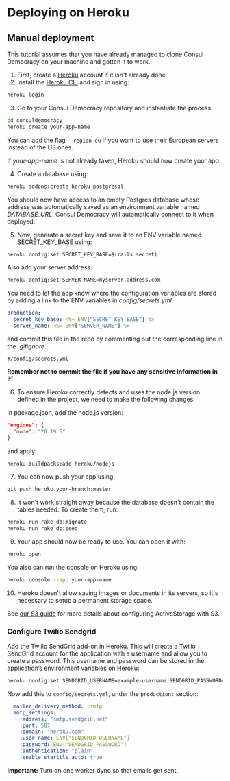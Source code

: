 # Deploying on Heroku

## Manual deployment

This tutorial assumes that you have already managed to clone Consul Democracy on your machine and gotten it to work.

1. First, create a [Heroku](https://www.heroku.com) account if it isn't already done.
2. Install the [Heroku CLI](https://devcenter.heroku.com/articles/heroku-cli) and sign in using:

  ```bash
  heroku login
  ```

3. Go to your Consul Democracy repository and instantiate the process:

  ```bash
  cd consuldemocracy
  heroku create your-app-name
  ```

  You can add the flag `--region eu` if you want to use their European servers instead of the US ones.

  If _your-app-name_ is not already taken, Heroku should now create your app.

4. Create a database using:

  ```bash
  heroku addons:create heroku-postgresql
  ```

  You should now have access to an empty Postgres database whose address was automatically saved as an environment variable named _DATABASE\_URL_. Consul Democracy will automatically connect to it when deployed.

5. Now, generate a secret key and save it to an ENV variable named SECRET\_KEY\_BASE using:

  ```bash
  heroku config:set SECRET_KEY_BASE=$(rails secret)
  ```

  Also add your server address:

  ```bash
  heroku config:set SERVER_NAME=myserver.address.com
  ```

  You need to let the app know where the configuration variables are stored by adding a link to the ENV variables in _config/secrets.yml_

  ```yml
  production:
    secret_key_base: <%= ENV["SECRET_KEY_BASE"] %>
    server_name: <%= ENV["SERVER_NAME"] %>
  ```

  and commit this file in the repo by commenting out the corresponding line in the _.gitignore_.

  ```gitignore
  #/config/secrets.yml
  ```

  **Remember not to commit the file if you have any sensitive information in it!**

6. To ensure Heroku correctly detects and uses the node.js version defined in the project, we need to make the following changes:

  In package.json, add the node.js version:

  ```json
  "engines": {
    "node": "20.19.5"
  }
  ```

  and apply:

  ```bash
  heroku buildpacks:add heroku/nodejs
  ```

7. You can now push your app using:

  ```bash
  git push heroku your-branch:master
  ```

8. It won't work straight away because the database doesn't contain the tables needed. To create them, run:

  ```bash
  heroku run rake db:migrate
  heroku run rake db:seed
  ```

9. Your app should now be ready to use. You can open it with:

  ```bash
  heroku open
  ```

  You also can run the console on Heroku using:

  ```bash
  heroku console --app your-app-name
  ```

10. Heroku doesn't allow saving images or documents in its servers, so it's necessary to setup a permanent storage space.

  See [our S3 guide](using-aws-s3-as-storage.md) for more details about configuring ActiveStorage with S3.

### Configure Twilio Sendgrid

Add the Twilio SendGrid add-on in Heroku. This will create a Twilio SendGrid account for the application with a username and allow you to create a password. This username and password can be stored in the application’s environment variables on Heroku:

```bash
heroku config:set SENDGRID_USERNAME=example-username SENDGRID_PASSWORD=xxxxxxxxx
```

Now add this to `config/secrets.yml`, under the `production:` section:

```yaml
  mailer_delivery_method: :smtp
  smtp_settings:
    :address: "smtp.sendgrid.net"
    :port: 587
    :domain: "heroku.com"
    :user_name: ENV["SENDGRID_USERNAME"]
    :password: ENV["SENDGRID_PASSWORD"]
    :authentication: "plain"
    :enable_starttls_auto: true
```

**Important:** Turn on one worker dyno so that emails get sent.

